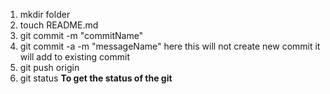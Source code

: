 1. mkdir folder
2. touch README.md
3. git commit -m "commitName"
4. git commit -a -m "messageName" here this will not create new commit it will add to existing commit
5. git push origin
6. git status __To get the status of the git__